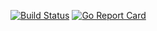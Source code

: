 [![Build Status][travis-image]][travis-url]
[![Go Report Card][goreportcard-image]][goreportcard-url]

[travis-image]: https://travis-ci.org/fgimenez/sublimate.svg?branch=master
[travis-url]: https://travis-ci.org/fgimenez/sublimate

[goreportcard-image]: https://goreportcard.com/badge/github.com/fgimenez/sublimate
[goreportcard-url]: https://goreportcard.com/report/github.com/fglimenez/sublimate
